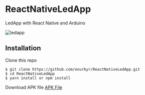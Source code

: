 # ReactNativeLedApp

LedApp with React Native and Arduino

![ledapp](https://github.com/onurbyr/ReactNativeLedApp/assets/61909278/c1007e41-17e5-42ee-aba5-f38c0b8741ad)



## Installation
Clone this repo
```
$ git clone https://github.com/onurbyr/ReactNativeLedApp.git
$ cd ReactNativeLedApp
$ yarn install or npm install
```

Download APK file
[APK File](https://drive.google.com/file/d/1hUuDMD30VBHzcOl8p-2iq50fmbj-RI7p/view?usp=sharing)
